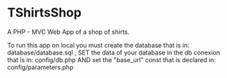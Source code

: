 # TShirtsShop
A PHP - MVC Web App of a shop of shirts.

To run this app on local you must create the database that is in: database/database.sql , 
SET the data of your database in the db conexion that is in: config/db.php
AND set the "base_url" const that is declared in: config/parameters.php
